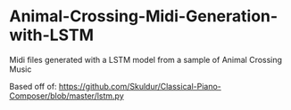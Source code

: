 # Animal-Crossing-Midi-Generation-with-LSTM
Midi files generated with a LSTM model from a sample of Animal Crossing Music 

Based off of: https://github.com/Skuldur/Classical-Piano-Composer/blob/master/lstm.py


